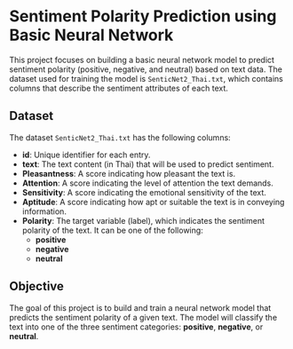 # Sentiment Polarity Prediction using Basic Neural Network

This project focuses on building a basic neural network model to predict sentiment polarity (positive, negative, and neutral) based on text data. The dataset used for training the model is `SenticNet2_Thai.txt`, which contains columns that describe the sentiment attributes of each text.

## Dataset

The dataset `SenticNet2_Thai.txt` has the following columns:
- **id**: Unique identifier for each entry.
- **text**: The text content (in Thai) that will be used to predict sentiment.
- **Pleasantness**: A score indicating how pleasant the text is.
- **Attention**: A score indicating the level of attention the text demands.
- **Sensitivity**: A score indicating the emotional sensitivity of the text.
- **Aptitude**: A score indicating how apt or suitable the text is in conveying information.
- **Polarity**: The target variable (label), which indicates the sentiment polarity of the text. It can be one of the following:
  - **positive**
  - **negative**
  - **neutral**

## Objective

The goal of this project is to build and train a neural network model that predicts the sentiment polarity of a given text. The model will classify the text into one of the three sentiment categories: **positive**, **negative**, or **neutral**.